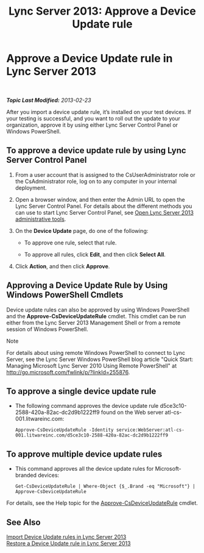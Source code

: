 ﻿---
title: 'Lync Server 2013: Approve a Device Update rule'
TOCTitle: Approve a Device Update rule
ms:assetid: 9dbb1c9a-be0f-4e13-9234-05501ab43ac5
ms:mtpsurl: https://technet.microsoft.com/en-us/library/JJ994053(v=OCS.15)
ms:contentKeyID: 51803964
ms.date: 07/23/2014
mtps_version: v=OCS.15
---

<div data-xmlns="http://www.w3.org/1999/xhtml">

<div class="topic" data-xmlns="http://www.w3.org/1999/xhtml" data-msxsl="urn:schemas-microsoft-com:xslt" data-cs="http://msdn.microsoft.com/en-us/">

<div data-asp="http://msdn2.microsoft.com/asp">

# Approve a Device Update rule in Lync Server 2013

</div>

<div id="mainSection">

<div id="mainBody">

<span> </span>

_**Topic Last Modified:** 2013-02-23_

After you import a device update rule, it’s installed on your test devices. If your testing is successful, and you want to roll out the update to your organization, approve it by using either Lync Server Control Panel or Windows PowerShell.

<div>

## To approve a device update rule by using Lync Server Control Panel

1.  From a user account that is assigned to the CsUserAdministrator role or the CsAdministrator role, log on to any computer in your internal deployment.

2.  Open a browser window, and then enter the Admin URL to open the Lync Server Control Panel. For details about the different methods you can use to start Lync Server Control Panel, see [Open Lync Server 2013 administrative tools](lync-server-2013-open-lync-server-administrative-tools.md).

3.  On the **Device Update** page, do one of the following:
    
      - To approve one rule, select that rule.
    
      - To approve all rules, click **Edit**, and then click **Select All**.

4.  Click **Action**, and then click **Approve**.

</div>

<div>

## Approving a Device Update Rule by Using Windows PowerShell Cmdlets

Device update rules can also be approved by using Windows PowerShell and the **Approve-CsDeviceUpdateRule** cmdlet. This cmdlet can be run either from the Lync Server 2013 Management Shell or from a remote session of Windows PowerShell.

<div class="alert">


> [!NOTE]
> For details about using remote Windows PowerShell to connect to Lync Server, see the Lync Server Windows PowerShell blog article "Quick Start: Managing Microsoft Lync Server 2010 Using Remote PowerShell" at <A href="http://go.microsoft.com/fwlink/p/?linkid=255876">http://go.microsoft.com/fwlink/p/?linkId=255876</A>.



</div>

<div>

## To approve a single device update rule

  - The following command approves the device update rule d5ce3c10-2588-420a-82ac-dc2d9b1222ff9 found on the Web server atl-cs-001.litwareinc.com:
    
        Approve-CsDeviceUpdateRule -Identity service:WebServer:atl-cs-001.litwareinc.com/d5ce3c10-2588-420a-82ac-dc2d9b1222ff9

</div>

<div>

## To approve multiple device update rules

  - This command approves all the device update rules for Microsoft-branded devices:
    
        Get-CsDeviceUpdateRule | Where-Object {$_.Brand -eq "Microsoft"} | Approve-CsDeviceUpdateRule

</div>

For details, see the Help topic for the [Approve-CsDeviceUpdateRule](approve-csdeviceupdaterule.md) cmdlet.

</div>

<div>

## See Also


[Import Device Update rules in Lync Server 2013](lync-server-2013-import-device-update-rules.md)  
[Restore a Device Update rule in Lync Server 2013](lync-server-2013-restore-a-device-update-rule.md)  
  

</div>

</div>

<span> </span>

</div>

</div>

</div>


